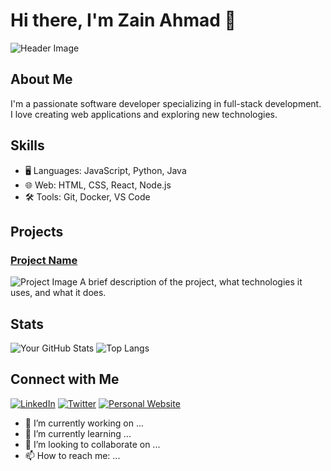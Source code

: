 # Hi there, I'm Zain Ahmad 👋

![Header Image](your-image-url)

## About Me
I'm a passionate software developer specializing in full-stack development. I love creating web applications and exploring new technologies.

## Skills
- 🖥️ Languages: JavaScript, Python, Java
- 🌐 Web: HTML, CSS, React, Node.js
- 🛠️ Tools: Git, Docker, VS Code

## Projects
### [Project Name](project-link)
![Project Image](project-image-url)
A brief description of the project, what technologies it uses, and what it does.

## Stats
![Your GitHub Stats](https://github-readme-stats.vercel.app/api?username=yourusername&show_icons=true)
![Top Langs](https://github-readme-stats.vercel.app/api/top-langs/?username=yourusername&layout=compact)

## Connect with Me
[![LinkedIn](https://img.shields.io/badge/LinkedIn-YourProfile-blue?style=flat&logo=linkedin)](your-linkedin-url)
[![Twitter](https://img.shields.io/badge/Twitter-YourHandle-blue?style=flat&logo=twitter)](your-twitter-url)
[![Personal Website](https://img.shields.io/badge/Website-YourWebsite-orange?style=flat&logo=google-chrome)](your-website-url)


- 🔭 I’m currently working on ...
- 🌱 I’m currently learning ...
- 👯 I’m looking to collaborate on ...
- 📫 How to reach me: ...
